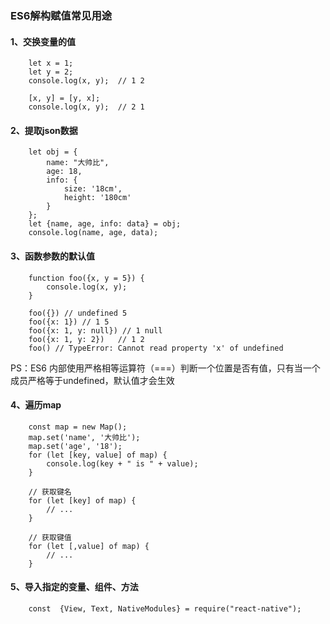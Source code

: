 ### ES6解构赋值常见用途
#### 1、交换变量的值
```
    let x = 1;
    let y = 2;
    console.log(x, y);  // 1 2

    [x, y] = [y, x];
    console.log(x, y);  // 2 1
```

#### 2、提取json数据
```
    let obj = {
        name: "大帅比",
        age: 18,
        info: {
            size: '18cm',
            height: '180cm'
        }
    };
    let {name, age, info: data} = obj;
    console.log(name, age, data);
```

#### 3、函数参数的默认值
```
    function foo({x, y = 5}) {
        console.log(x, y);
    }

    foo({}) // undefined 5
    foo({x: 1}) // 1 5
    foo({x: 1, y: null}) // 1 null
    foo({x: 1, y: 2})   // 1 2
    foo() // TypeError: Cannot read property 'x' of undefined
```
PS：ES6 内部使用严格相等运算符（===）判断一个位置是否有值，只有当一个成员严格等于undefined，默认值才会生效

#### 4、遍历map
```
    const map = new Map();
    map.set('name', '大帅比');
    map.set('age', '18');
    for (let [key, value] of map) {
        console.log(key + " is " + value);
    }
    
    // 获取键名
    for (let [key] of map) {
        // ...
    }

    // 获取键值
    for (let [,value] of map) {
        // ...
    }
```

#### 5、导入指定的变量、组件、方法
```
    const  {View, Text, NativeModules} = require("react-native");
```
